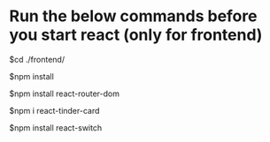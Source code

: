 # Run the below commands before you start react (only for frontend)

$cd ./frontend/

$npm install

$npm install react-router-dom

$npm i react-tinder-card

$npm install react-switch
